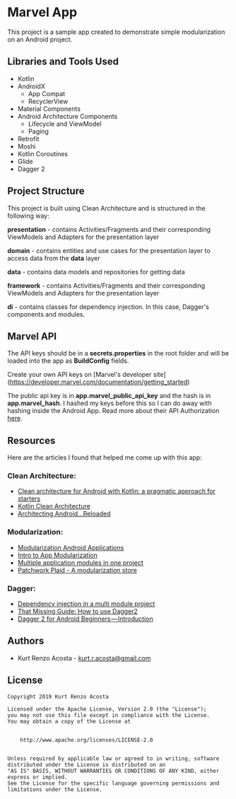 # Marvel App

This project is a sample app created to demonstrate simple modularization on an Android project.

## Libraries and Tools Used

- Kotlin
- AndroidX
    - App Compat
    - RecyclerView
- Material Components
- Android Architecture Components
    - Lifecycle and ViewModel
    - Paging
- Retrofit
- Moshi
- Kotlin Coroutines
- Glide
- Dagger 2

## Project Structure

This project is built using Clean Architecture and is structured in the following way:

**presentation** - contains Activities/Fragments and their corresponding ViewModels and Adapters for the presentation layer

**domain** - contains entities and use cases for the presentation layer to access data from the **data** layer

**data** -  contains data models and repositories for getting data

**framework** - contains Activities/Fragments and their corresponding ViewModels and Adapters for the presentation layer

**di** - contains classes for dependency injection. In this case, Dagger's components and modules.


## Marvel API

The API keys should be in a **secrets.properties** in the root folder and will be loaded into the app as **BuildConfig** fields.

Create your own API keys on [Marvel's developer site] (https://developer.marvel.com/documentation/getting_started)

The public api key is in **app.marvel\_public\_api\_key** and the hash is in **app.marvel\_hash**. I hashed my keys before this so I can do away with hashing inside the Android App. Read more about their API Authorization [here](https://developer.marvel.com/documentation/authorization).

## Resources

Here are the articles I found that helped me come up with this app:

### Clean Architecture:
- [Clean architecture for Android with Kotlin: a pragmatic approach for starters](https://antonioleiva.com/clean-architecture-android)
- [Kotlin Clean Architecture](https://proandroiddev.com/kotlin-clean-architecture-1ad42fcd97fa)
- [Architecting Android...Reloaded](https://fernandocejas.com/2018/05/07/architecting-android-reloaded/)

### Modularization:
- [Modularization Android Applications](https://medium.com/google-developer-experts/modularizing-android-applications-9e2d18f244a0)
- [Intro to App Modularization](https://proandroiddev.com/intro-to-app-modularization-42411e4c421e)
- [Multiple application modules in one project](https://medium.com/mindorks/multiple-application-modules-in-one-android-project-36e86ceb8a9)
- [Patchwork Plaid - A modularization store](https://medium.com/androiddevelopers/a-patchwork-plaid-monolith-to-modularized-app-60235d9f212e)

### Dagger:
- [Dependency injection in a multi module project](https://medium.com/androiddevelopers/dependency-injection-in-a-multi-module-project-1a09511c14b7)
- [That Missing Guide: How to use Dagger2](https://medium.com/@Zhuinden/that-missing-guide-how-to-use-dagger2-ef116fbea97)
- [Dagger 2 for Android Beginners — Introduction](https://medium.com/@harivigneshjayapalan/dagger-2-for-android-beginners-introduction-be6580cb3edb)

## Authors

- Kurt Renzo Acosta - [kurt.r.acosta@gmail.com](mailto:kurt.r.acosta@gmail.com)

## License


    Copyright 2019 Kurt Renzo Acosta

    Licensed under the Apache License, Version 2.0 (the "License");
    you may not use this file except in compliance with the License.
    You may obtain a copy of the License at


        http://www.apache.org/licenses/LICENSE-2.0


    Unless required by applicable law or agreed to in writing, software
    distributed under the License is distributed on an 
    "AS IS" BASIS, WITHOUT WARRANTIES OR CONDITIONS OF ANY KIND, either express or implied. 
    See the License for the specific language governing permissions and
    limitations under the License.
